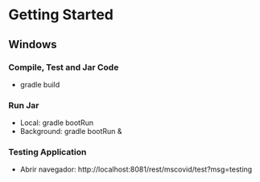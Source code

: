 # Getting Started

## Windows

### Compile, Test and Jar Code
* gradle build

### Run Jar
* Local:      gradle bootRun
* Background: gradle bootRun &

### Testing Application
* Abrir navegador: http://localhost:8081/rest/mscovid/test?msg=testing

